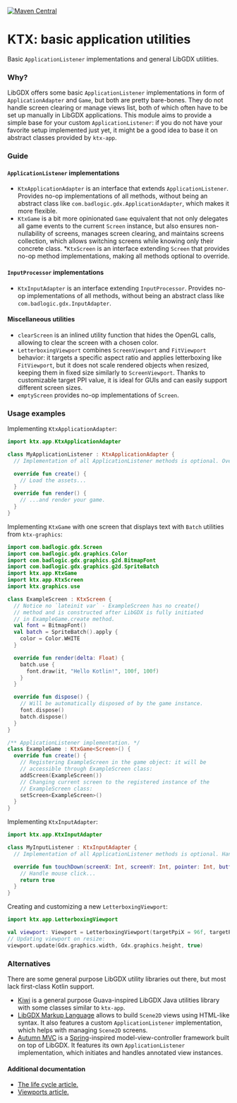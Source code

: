 [![Maven Central](https://img.shields.io/maven-central/v/io.github.libktx/ktx-app.svg)](https://search.maven.org/artifact/io.github.libktx/ktx-app)

# KTX: basic application utilities

Basic `ApplicationListener` implementations and general LibGDX utilities.

### Why?

LibGDX offers some basic `ApplicationListener` implementations in form of `ApplicationAdapter` and `Game`, but both are
pretty bare-bones. They do not handle screen clearing or manage views list, both of which often have to be set up
manually in LibGDX applications. This module aims to provide a simple base for your custom `ApplicationListener`: if you
do not have your favorite setup implemented just yet, it might be a good idea to base it on abstract classes provided
by `ktx-app`.

### Guide

#### `ApplicationListener` implementations

- `KtxApplicationAdapter` is an interface that extends `ApplicationListener`. Provides no-op implementations of all
methods, without being an abstract class like `com.badlogic.gdx.ApplicationAdapter`, which makes it more flexible.
- `KtxGame` is a bit more opinionated `Game` equivalent that not only delegates all game events to the current `Screen`
instance, but also ensures non-nullability of screens, manages screen clearing, and maintains screens collection, which
allows switching screens while knowing only their concrete class.
*`KtxScreen` is an interface extending `Screen` that provides no-op method implementations, making all methods optional
to override.

#### `InputProcessor` implementations

- `KtxInputAdapter` is an interface extending `InputProcessor`. Provides no-op implementations of all methods, without
being an abstract class like `com.badlogic.gdx.InputAdapter`.

#### Miscellaneous utilities

- `clearScreen` is an inlined utility function that hides the OpenGL calls, allowing to clear the screen with a chosen
color.
- `LetterboxingViewport` combines `ScreenViewport` and `FitViewport` behavior: it targets a specific aspect ratio and
applies letterboxing like `FitViewport`, but it does not scale rendered objects when resized, keeping them in fixed size
similarly to `ScreenViewport`. Thanks to customizable target PPI value, it is ideal for GUIs and can easily support
different screen sizes.
- `emptyScreen` provides no-op implementations of `Screen`.

### Usage examples

Implementing `KtxApplicationAdapter`:

```Kotlin
import ktx.app.KtxApplicationAdapter

class MyApplicationListener : KtxApplicationAdapter {
  // Implementation of all ApplicationListener methods is optional. Override the ones you need.

  override fun create() {
    // Load the assets...
  }
  override fun render() {
    // ...and render your game.
  }
}
```

Implementing `KtxGame` with one screen that displays text with `Batch` utilities from `ktx-graphics`: 

```Kotlin
import com.badlogic.gdx.Screen
import com.badlogic.gdx.graphics.Color
import com.badlogic.gdx.graphics.g2d.BitmapFont
import com.badlogic.gdx.graphics.g2d.SpriteBatch
import ktx.app.KtxGame
import ktx.app.KtxScreen
import ktx.graphics.use

class ExampleScreen : KtxScreen {
  // Notice no `lateinit var` - ExampleScreen has no create()
  // method and is constructed after LibGDX is fully initiated
  // in ExampleGame.create method.
  val font = BitmapFont()
  val batch = SpriteBatch().apply {
    color = Color.WHITE
  }

  override fun render(delta: Float) {
    batch.use {
      font.draw(it, "Hello Kotlin!", 100f, 100f)
    }
  }

  override fun dispose() {
    // Will be automatically disposed of by the game instance.
    font.dispose()
    batch.dispose()
  }
}

/** ApplicationListener implementation. */
class ExampleGame : KtxGame<Screen>() {
  override fun create() {
    // Registering ExampleScreen in the game object: it will be
    // accessible through ExampleScreen class:
    addScreen(ExampleScreen())
    // Changing current screen to the registered instance of the
    // ExampleScreen class:
    setScreen<ExampleScreen>()
  }
}
```

Implementing `KtxInputAdapter`:

```Kotlin
import ktx.app.KtxInputAdapter

class MyInputListener : KtxInputAdapter {
  // Implementation of all ApplicationListener methods is optional. Handle the events you plan on supporting.

  override fun touchDown(screenX: Int, screenY: Int, pointer: Int, button: Int): Boolean {
    // Handle mouse click...
    return true
  }
}
```

Creating and customizing a new `LetterboxingViewport`:

```Kotlin
import ktx.app.LetterboxingViewport

val viewport: Viewport = LetterboxingViewport(targetPpiX = 96f, targetPpiY = 96f, aspectRatio = 4f / 3f)
// Updating viewport on resize:
viewport.update(Gdx.graphics.width, Gdx.graphics.height, true)
```

### Alternatives

There are some general purpose LibGDX utility libraries out there, but most lack first-class Kotlin support.

- [Kiwi](https://github.com/czyzby/gdx-lml/tree/master/kiwi) is a general purpose Guava-inspired LibGDX Java utilities
library with some classes similar to `ktx-app`.
- [LibGDX Markup Language](https://github.com/czyzby/gdx-lml/tree/master/lml) allows to build `Scene2D` views using
HTML-like syntax. It also features a custom `ApplicationListener` implementation, which helps with managing `Scene2D`
screens.
- [Autumn MVC](https://github.com/czyzby/gdx-lml/tree/master/mvc) is a [Spring](https://spring.io/)-inspired
model-view-controller framework built on top of LibGDX. It features its own `ApplicationListener` implementation, which
initiates and handles annotated view instances.

#### Additional documentation

- [The life cycle article.](https://github.com/libgdx/libgdx/wiki/The-life-cycle)
- [Viewports article.](https://github.com/libgdx/libgdx/wiki/Viewports)
